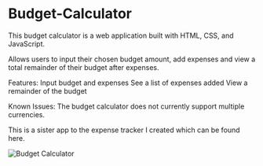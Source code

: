 # Budget-Calculator
This budget calculator is a web application built with HTML, CSS, and JavaScript.

Allows users to input their chosen budget amount, add expenses and view a total remainder of their budget after expenses.

Features:
Input budget and expenses
See a list of expenses added
View a remainder of the budget

Known Issues:
The budget calculator does not currently support multiple currencies.

This is a sister app to the expense tracker I created which can be found here.

![Budget Calculator](https://user-images.githubusercontent.com/115714856/210535437-3a5a6381-55eb-4d41-9874-43eaddc5e267.png)
